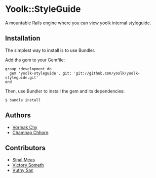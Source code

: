 # Yoolk::StyleGuide

A mountable Rails engine where you can view yoolk internal styleguide.

## Installation

The simplest way to install is to use Bundler.

Add ths gem to your Gemfile:

    group :development do
      gem 'yoolk-styleguide', git: 'git://github.com/yoolk/yoolk-styleguide.git'
    end

Then, use Bundler to install the gem and its dependencies:

    $ bundle install

## Authors

* [Vorleak Chy](https://github.com/vorleakchy)
* [Chamnap Chhorn](https://github.com/chamnap)

## Contributors

* [Sinal Meas](https://github.com/meassinal)
* [Victory Someth](https://github.com/somethvictory)
* [Vuthy San](https://github.com/sanvuthy)
